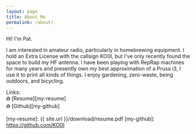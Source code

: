 ```yaml
---
layout: page
title: About Me
permalink: /about/
---
```


Hi! I'm Pat.<br>

I am interested in amateur radio, particularly in homebrewing
      equipment. I hold an Extra License with the
      callsign KO0I, but I've only recently found the space to build my HF
      antenna. I have been
      playing with RepRap machines for many years and presently own my best
      approximation of a Prusa i3, I use it to print all kinds of things. I
      enjoy gardening, zero-waste, being outdoors, and bicycling.

Links: <br>
తి [Resume][my-resume]<br>
తి [Github][my-github]


[my-resume]: {{ site.url }}/download/resume.pdf
[my-github]: https://github.com/KO0I
